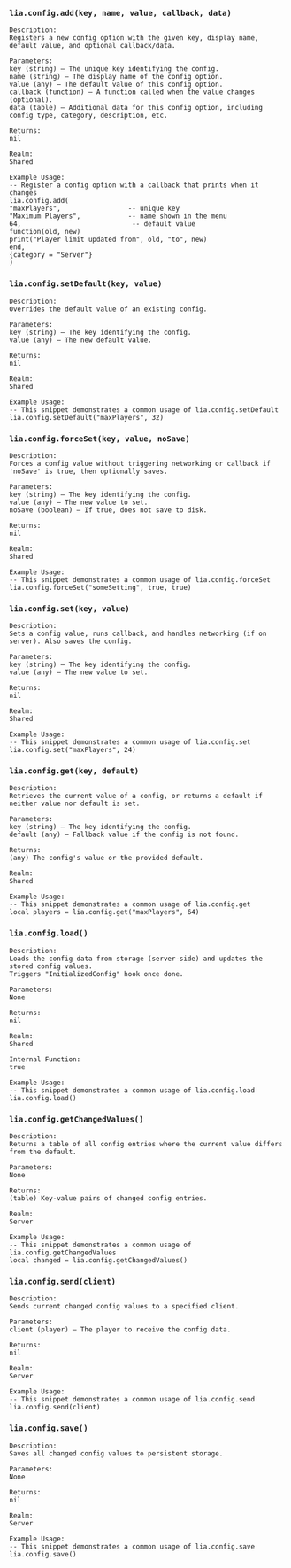 ### `lia.config.add(key, name, value, callback, data)`

    
    Description:
    Registers a new config option with the given key, display name, default value, and optional callback/data.
    
    Parameters:
    key (string) — The unique key identifying the config.
    name (string) — The display name of the config option.
    value (any) — The default value of this config option.
    callback (function) — A function called when the value changes (optional).
    data (table) — Additional data for this config option, including config type, category, description, etc.
    
    Returns:
    nil
    
    Realm:
    Shared
    
    Example Usage:
    -- Register a config option with a callback that prints when it changes
    lia.config.add(
    "maxPlayers",                 -- unique key
    "Maximum Players",            -- name shown in the menu
    64,                            -- default value
    function(old, new)
    print("Player limit updated from", old, "to", new)
    end,
    {category = "Server"}
    )

### `lia.config.setDefault(key, value)`

    
    Description:
    Overrides the default value of an existing config.
    
    Parameters:
    key (string) — The key identifying the config.
    value (any) — The new default value.
    
    Returns:
    nil
    
    Realm:
    Shared
    
    Example Usage:
    -- This snippet demonstrates a common usage of lia.config.setDefault
    lia.config.setDefault("maxPlayers", 32)

### `lia.config.forceSet(key, value, noSave)`

    
    Description:
    Forces a config value without triggering networking or callback if 'noSave' is true, then optionally saves.
    
    Parameters:
    key (string) — The key identifying the config.
    value (any) — The new value to set.
    noSave (boolean) — If true, does not save to disk.
    
    Returns:
    nil
    
    Realm:
    Shared
    
    Example Usage:
    -- This snippet demonstrates a common usage of lia.config.forceSet
    lia.config.forceSet("someSetting", true, true)

### `lia.config.set(key, value)`

    
    Description:
    Sets a config value, runs callback, and handles networking (if on server). Also saves the config.
    
    Parameters:
    key (string) — The key identifying the config.
    value (any) — The new value to set.
    
    Returns:
    nil
    
    Realm:
    Shared
    
    Example Usage:
    -- This snippet demonstrates a common usage of lia.config.set
    lia.config.set("maxPlayers", 24)

### `lia.config.get(key, default)`

    
    Description:
    Retrieves the current value of a config, or returns a default if neither value nor default is set.
    
    Parameters:
    key (string) — The key identifying the config.
    default (any) — Fallback value if the config is not found.
    
    Returns:
    (any) The config's value or the provided default.
    
    Realm:
    Shared
    
    Example Usage:
    -- This snippet demonstrates a common usage of lia.config.get
    local players = lia.config.get("maxPlayers", 64)

### `lia.config.load()`

    
    Description:
    Loads the config data from storage (server-side) and updates the stored config values.
    Triggers "InitializedConfig" hook once done.
    
    Parameters:
    None
    
    Returns:
    nil
    
    Realm:
    Shared
    
    Internal Function:
    true
    
    Example Usage:
    -- This snippet demonstrates a common usage of lia.config.load
    lia.config.load()

### `lia.config.getChangedValues()`

    
    Description:
    Returns a table of all config entries where the current value differs from the default.
    
    Parameters:
    None
    
    Returns:
    (table) Key-value pairs of changed config entries.
    
    Realm:
    Server
    
    Example Usage:
    -- This snippet demonstrates a common usage of lia.config.getChangedValues
    local changed = lia.config.getChangedValues()

### `lia.config.send(client)`

    
    Description:
    Sends current changed config values to a specified client.
    
    Parameters:
    client (player) — The player to receive the config data.
    
    Returns:
    nil
    
    Realm:
    Server
    
    Example Usage:
    -- This snippet demonstrates a common usage of lia.config.send
    lia.config.send(client)

### `lia.config.save()`

    
    Description:
    Saves all changed config values to persistent storage.
    
    Parameters:
    None
    
    Returns:
    nil
    
    Realm:
    Server
    
    Example Usage:
    -- This snippet demonstrates a common usage of lia.config.save
    lia.config.save()
